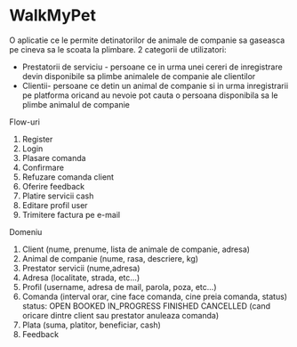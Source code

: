 # WalkMyPet
O aplicatie ce le permite detinatorilor de animale de companie sa gaseasca pe cineva sa le scoata la plimbare.
2 categorii de utilizatori:
- Prestatorii de serviciu - persoane ce in urma unei cereri de inregistrare devin disponibile sa plimbe animalele de companie ale clientilor
- Clientii- persoane ce detin un animal de companie si in urma inregistrarii pe platforma oricand au nevoie pot cauta o persoana disponibila sa le plimbe animalul de companie

Flow-uri
1. Register
2. Login
3. Plasare comanda
4. Confirmare
5. Refuzare comanda client
6. Oferire feedback
7. Platire servicii cash
8. Editare profil user
9. Trimitere factura pe e-mail

Domeniu
1. Client (nume, prenume, lista de animale de companie, adresa)
2. Animal de companie (nume, rasa, descriere, kg)
3. Prestator servicii (nume,adresa)
4. Adresa (localitate, strada, etc...)
6. Profil (username, adresa de mail, parola, poza, etc...)
7. Comanda (interval orar, cine face comanda, cine preia comanda, status)
status:
OPEN
BOOKED 
IN_PROGRESS 
FINISHED
CANCELLED (cand oricare dintre client sau prestator anuleaza comanda)
8. Plata (suma, platitor, beneficiar, cash)
9. Feedback
